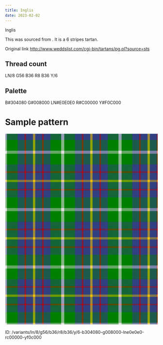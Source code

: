 ```yaml
---
title: Inglis
date: 2023-02-02
---
```

Inglis

This was sourced from <no value>.  It is a 6 stripes tartan.

Original link http://www.weddslist.com/cgi-bin/tartans/pg.pl?source=sts

## Thread count
LN/8 G56 B36 R8 B36 Y/6

## Palette
B#304080 G#008000 LN#E0E0E0 R#C00000 Y#F0C000

# Sample pattern

![Tartan detail](tartan.png "LN/8 G56 B36 R8 B36 Y/6 tartan")

ID: /variants/ln/8/g56/b36/r8/b36/y/6-b304080-g008000-lne0e0e0-rc00000-yf0c000
